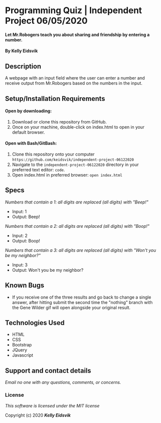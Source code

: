 # Programming Quiz | Independent Project 06/05/2020

#### Let Mr.Robogers teach you about sharing and friendship by entering a number.

#### By **Kelly Eidsvik**

## Description

A webpage with an input field where the user can enter a number and receive output from Mr.Robogers based on the numbers in the input.

## Setup/Installation Requirements

#### Open by downloading:
1. Download or clone this repository from GitHub.
2. Once on your machine, double-click on index.html to open in your default browser.

#### Open with Bash/GitBash:
1. Clone this repository onto your computer
`https://github.com/keidsvik/independent-project-06122020`
2. Navigate to the `independent-project-06122020` directory in your preferred text editor:
`code`.
3. Open index.html in preferred browser:
`open index.html`

## Specs

_Numbers that contain a 1: all digits are replaced (all digits) with "Beep!"_
* Input: 1
* Output: Beep!

_Numbers that contain a 2: all digits are replaced (all digits) with "Boop!"_
* Input: 2
* Output: Boop!

_Numbers that contain a 3: all digits are replaced (all digits) with "Won't you be my neighbor?"_
* Input: 3
* Output: Won't you be my neighbor?

## Known Bugs
* If you receive one of the three results and go back to change a single answer, after hitting submit the second time the "nothing" branch with the Gene Wilder gif will open alongside your original result.

## Technologies Used
* HTML
* CSS
* Bootstrap
* JQuery
* Javascript

## Support and contact details

_Email no one with any questions, comments, or concerns._

### License

*This software is licensed under the MIT license*

Copyright (c) 2020 **_Kelly Eidsvik_**